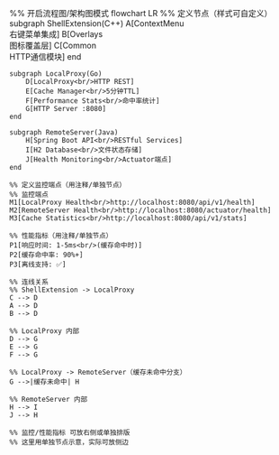 %% 开启流程图/架构图模式
flowchart LR
    %% 定义节点（样式可自定义）
    subgraph ShellExtension(C++)
        A[ContextMenu<br/>右键菜单集成]
        B[Overlays<br/>图标覆盖层]
        C[Common<br/>HTTP通信模块]
    end

    subgraph LocalProxy(Go)
        D[LocalProxy<br/>HTTP REST]
        E[Cache Manager<br/>5分钟TTL]
        F[Performance Stats<br/>命中率统计]
        G[HTTP Server :8080]
    end

    subgraph RemoteServer(Java)
        H[Spring Boot API<br/>RESTful Services]
        I[H2 Database<br/>文件状态存储]
        J[Health Monitoring<br/>Actuator端点]
    end

    %% 定义监控端点（用注释/单独节点）
    %% 监控端点
    M1[LocalProxy Health<br/>http://localhost:8080/api/v1/health]
    M2[RemoteServer Health<br/>http://localhost:8080/actuator/health]
    M3[Cache Statistics<br/>http://localhost:8080/api/v1/stats]
    
    %% 性能指标（用注释/单独节点）
    P1[响应时间: 1-5ms<br/>(缓存命中时)]
    P2[缓存命中率: 90%+]
    P3[离线支持: ✅]

    %% 连线关系
    %% ShellExtension -> LocalProxy
    C --> D
    A --> D
    B --> D

    %% LocalProxy 内部
    D --> G
    E --> G
    F --> G

    %% LocalProxy -> RemoteServer（缓存未命中分支）
    G -->|缓存未命中| H

    %% RemoteServer 内部
    H --> I
    J --> H

    %% 监控/性能指标 可放右侧或单独排版
    %% 这里用单独节点示意，实际可放侧边
